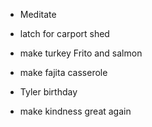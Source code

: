 * Meditate 
* latch for carport shed
* make turkey Frito and salmon
* make fajita casserole
* Tyler birthday

* make kindness great again